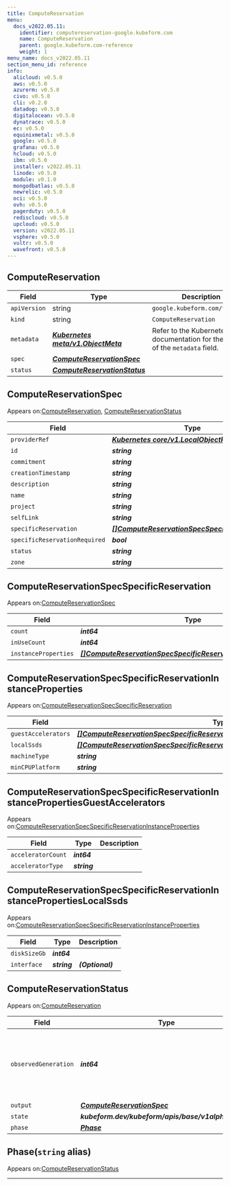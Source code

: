```yaml
---
title: ComputeReservation
menu:
  docs_v2022.05.11:
    identifier: computereservation-google.kubeform.com
    name: ComputeReservation
    parent: google.kubeform.com-reference
    weight: 1
menu_name: docs_v2022.05.11
section_menu_id: reference
info:
  alicloud: v0.5.0
  aws: v0.5.0
  azurerm: v0.5.0
  civo: v0.5.0
  cli: v0.2.0
  datadog: v0.5.0
  digitalocean: v0.5.0
  dynatrace: v0.5.0
  ec: v0.5.0
  equinixmetal: v0.5.0
  google: v0.5.0
  grafana: v0.5.0
  hcloud: v0.5.0
  ibm: v0.5.0
  installer: v2022.05.11
  linode: v0.5.0
  module: v0.1.0
  mongodbatlas: v0.5.0
  newrelic: v0.5.0
  oci: v0.5.0
  ovh: v0.5.0
  pagerduty: v0.5.0
  rediscloud: v0.5.0
  upcloud: v0.5.0
  version: v2022.05.11
  vsphere: v0.5.0
  vultr: v0.5.0
  wavefront: v0.5.0
---
```


## ComputeReservation
| Field | Type | Description |
| ------ | ----- | ----------- |
| `apiVersion` | string | `google.kubeform.com/v1alpha1` |
|    `kind` | string | `ComputeReservation` |
| `metadata` | ***[Kubernetes meta/v1.ObjectMeta](https://v1-22.docs.kubernetes.io/docs/reference/generated/kubernetes-api/v1.22/#objectmeta-v1-meta)***|Refer to the Kubernetes API documentation for the fields of the `metadata` field.|
| `spec` | ***[ComputeReservationSpec](#computereservationspec)***||
| `status` | ***[ComputeReservationStatus](#computereservationstatus)***||
## ComputeReservationSpec

Appears on:[ComputeReservation](#computereservation), [ComputeReservationStatus](#computereservationstatus)

| Field | Type | Description |
| ------ | ----- | ----------- |
| `providerRef` | ***[Kubernetes core/v1.LocalObjectReference](https://v1-22.docs.kubernetes.io/docs/reference/generated/kubernetes-api/v1.22/#localobjectreference-v1-core)***||
| `id` | ***string***||
| `commitment` | ***string***| ***(Optional)*** |
| `creationTimestamp` | ***string***| ***(Optional)*** |
| `description` | ***string***| ***(Optional)*** |
| `name` | ***string***||
| `project` | ***string***| ***(Optional)*** |
| `selfLink` | ***string***| ***(Optional)*** |
| `specificReservation` | ***[[]ComputeReservationSpecSpecificReservation](#computereservationspecspecificreservation)***||
| `specificReservationRequired` | ***bool***| ***(Optional)*** |
| `status` | ***string***| ***(Optional)*** |
| `zone` | ***string***||
## ComputeReservationSpecSpecificReservation

Appears on:[ComputeReservationSpec](#computereservationspec)

| Field | Type | Description |
| ------ | ----- | ----------- |
| `count` | ***int64***||
| `inUseCount` | ***int64***| ***(Optional)*** |
| `instanceProperties` | ***[[]ComputeReservationSpecSpecificReservationInstanceProperties](#computereservationspecspecificreservationinstanceproperties)***||
## ComputeReservationSpecSpecificReservationInstanceProperties

Appears on:[ComputeReservationSpecSpecificReservation](#computereservationspecspecificreservation)

| Field | Type | Description |
| ------ | ----- | ----------- |
| `guestAccelerators` | ***[[]ComputeReservationSpecSpecificReservationInstancePropertiesGuestAccelerators](#computereservationspecspecificreservationinstancepropertiesguestaccelerators)***| ***(Optional)*** |
| `localSsds` | ***[[]ComputeReservationSpecSpecificReservationInstancePropertiesLocalSsds](#computereservationspecspecificreservationinstancepropertieslocalssds)***| ***(Optional)*** |
| `machineType` | ***string***||
| `minCPUPlatform` | ***string***| ***(Optional)*** |
## ComputeReservationSpecSpecificReservationInstancePropertiesGuestAccelerators

Appears on:[ComputeReservationSpecSpecificReservationInstanceProperties](#computereservationspecspecificreservationinstanceproperties)

| Field | Type | Description |
| ------ | ----- | ----------- |
| `acceleratorCount` | ***int64***||
| `acceleratorType` | ***string***||
## ComputeReservationSpecSpecificReservationInstancePropertiesLocalSsds

Appears on:[ComputeReservationSpecSpecificReservationInstanceProperties](#computereservationspecspecificreservationinstanceproperties)

| Field | Type | Description |
| ------ | ----- | ----------- |
| `diskSizeGb` | ***int64***||
| `interface` | ***string***| ***(Optional)*** |
## ComputeReservationStatus

Appears on:[ComputeReservation](#computereservation)

| Field | Type | Description |
| ------ | ----- | ----------- |
| `observedGeneration` | ***int64***| ***(Optional)*** Resource generation, which is updated on mutation by the API Server.|
| `output` | ***[ComputeReservationSpec](#computereservationspec)***| ***(Optional)*** |
| `state` | ***kubeform.dev/kubeform/apis/base/v1alpha1.State***| ***(Optional)*** |
| `phase` | ***[Phase](#phase)***| ***(Optional)*** |
## Phase(`string` alias)

Appears on:[ComputeReservationStatus](#computereservationstatus)

---
